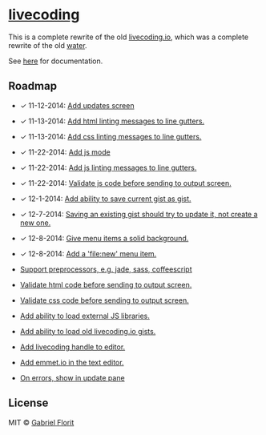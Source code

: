 # [livecoding](http://gabrielflorit.github.io/livecoding/)

This is a complete rewrite of the old [livecoding.io](https://github.com/gabrielflorit/livecoding/tree/master), which was a complete rewrite of the old [water](https://github.com/gabrielflorit/water).

See [here](http://gabrielflorit.github.io/livecoding/docs/Livecoding.html) for documentation.

## Roadmap

- ✓ 11-12-2014: [Add updates screen](https://github.com/gabrielflorit/livecoding/issues/110)

- ✓ 11-13-2014: [Add html linting messages to line gutters.](https://github.com/gabrielflorit/livecoding/issues/114)

- ✓ 11-13-2014: [Add css linting messages to line gutters.](https://github.com/gabrielflorit/livecoding/issues/118)

- ✓ 11-22-2014: [Add js mode](https://github.com/gabrielflorit/livecoding/issues/112)

- ✓ 11-22-2014: [Add js linting messages to line gutters.](https://github.com/gabrielflorit/livecoding/issues/116)

- ✓ 11-22-2014: [Validate js code before sending to output screen.](https://github.com/gabrielflorit/livecoding/issues/115)

- ✓ 12-1-2014: [Add ability to save current gist as gist.](https://github.com/gabrielflorit/livecoding/issues/119)

- ✓ 12-7-2014: [Saving an existing gist should try to update it, not create a new one.](https://github.com/gabrielflorit/livecoding/issues/124)

- ✓ 12-8-2014: [Give menu items a solid background.](https://github.com/gabrielflorit/livecoding/issues/127)

- ✓ 12-8-2014: [Add a 'file:new' menu item.](https://github.com/gabrielflorit/livecoding/issues/128)

- [Support preprocessors, e.g. jade, sass, coffeescript](https://github.com/gabrielflorit/livecoding/issues/106)

- [Validate html code before sending to output screen.](https://github.com/gabrielflorit/livecoding/issues/113)

- [Validate css code before sending to output screen.](https://github.com/gabrielflorit/livecoding/issues/117)

- [Add ability to load external JS libraries.](https://github.com/gabrielflorit/livecoding/issues/120)

- [Add ability to load old livecoding.io gists.](https://github.com/gabrielflorit/livecoding/issues/121)

- [Add livecoding handle to editor.](https://github.com/gabrielflorit/livecoding/issues/122)

- [Add emmet.io in the text editor.](https://github.com/gabrielflorit/livecoding/issues/123)

- [On errors, show in update pane](https://github.com/gabrielflorit/livecoding/issues/125)


## License

MIT © [Gabriel Florit](http://gabrielflorit.github.io/)